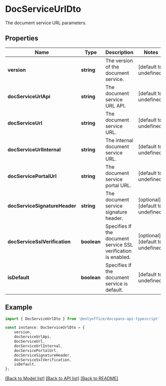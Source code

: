 # DocServiceUrlDto

The document service URL parameters.

## Properties

Name | Type | Description | Notes
------------ | ------------- | ------------- | -------------
**version** | **string** | The version of the document service. | [default to undefined]
**docServiceUrlApi** | **string** | The document service URL API. | [default to undefined]
**docServiceUrl** | **string** | The document service URL. | [default to undefined]
**docServiceUrlInternal** | **string** | The internal document service URL. | [default to undefined]
**docServicePortalUrl** | **string** | The document service portal URL. | [default to undefined]
**docServiceSignatureHeader** | **string** | The document service signature header. | [optional] [default to undefined]
**docServiceSslVerification** | **boolean** | Specifies if the document service SSL verification is enabled. | [optional] [default to undefined]
**isDefault** | **boolean** | Specifies if the document service is default. | [default to undefined]

## Example

```typescript
import { DocServiceUrlDto } from '@onlyoffice/docspace-api-typescript';

const instance: DocServiceUrlDto = {
    version,
    docServiceUrlApi,
    docServiceUrl,
    docServiceUrlInternal,
    docServicePortalUrl,
    docServiceSignatureHeader,
    docServiceSslVerification,
    isDefault,
};
```

[[Back to Model list]](../README.md#documentation-for-models) [[Back to API list]](../README.md#documentation-for-api-endpoints) [[Back to README]](../README.md)
